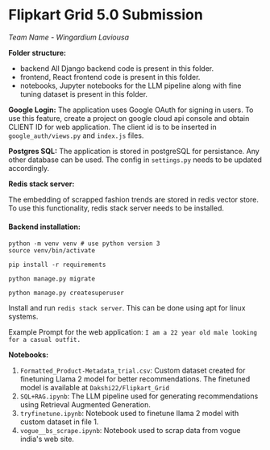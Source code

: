 # Flipkart Grid 5.0 Submission

_Team Name - Wingardium Laviousa_

**Folder structure:**

- backend All Django backend code is present in this folder.
- frontend, React frontend code is present in this folder.
- notebooks, Jupyter notebooks for the LLM pipeline along with fine tuning dataset is present in this folder.


**Google Login:**
The application uses Google OAuth for signing in users.
To use this feature, create a project on google cloud api console and obtain CLIENT ID for web application.
The client id is to be inserted in `google_auth/views.py` and `index.js` files.

**Postgres SQL:**
The application is stored in postgreSQL for persistance. Any other database can be used. The config in `settings.py` needs to be updated accordingly.

**Redis stack server:**

The embedding of scrapped fashion trends are stored in redis vector store. To use this functionality, redis stack server needs to be installed.

#### Backend installation:
```
python -m venv venv # use python version 3
source venv/bin/activate

pip install -r requirements

python manage.py migrate

python manage.py createsuperuser

```

Install and run `redis stack server`. This can be done using apt for linux systems.

Example Prompt for the web application:
`I am a 22 year old male looking for a casual outfit.`

**Notebooks:**
1. `Formatted_Product-Metadata_trial.csv`: Custom dataset created for finetuning Llama 2 model for better recommendations. The finetuned model is available at `Dakshi22/Flipkart_Grid`
2. `SQL+RAG.ipynb`: The LLM pipeline used for generating recommendations using Retrieval Augmented Generation.
3. `tryfinetune.ipynb`: Notebook used to finetune llama 2 model with custom dataset in file 1.
4. `vogue__bs_scrape.ipynb`: Notebook used to scrap data from vogue india's web site.
